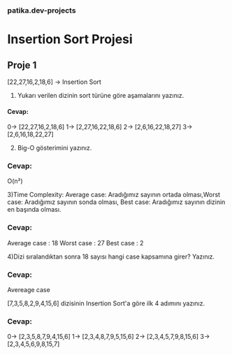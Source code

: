 ### patika.dev-projects

# Insertion Sort Projesi

## Proje 1

[22,27,16,2,18,6] -> Insertion Sort

1) Yukarı verilen dizinin sort türüne göre aşamalarını yazınız.

#### Cevap:
0-> [22,27,16,2,18,6]
1-> [2,27,16,22,18,6]
2-> [2,6,16,22,18,27]
3-> [2,6,16,18,22,27]

2) Big-O gösterimini yazınız.

### Cevap:
O(n²)

3)Time Complexity: Average case: Aradığımız sayının ortada olması,Worst case: Aradığımız sayının sonda olması, Best case: Aradığımız sayının dizinin en başında olması.

### Cevap:
Average case : 18
Worst case : 27
Best case : 2

4)Dizi sıralandıktan sonra 18 sayısı hangi case kapsamına girer? Yazınız.

### Cevap: 
Avereage case


[7,3,5,8,2,9,4,15,6] dizisinin Insertion Sort'a göre ilk 4 adımını yazınız.

### Cevap:
0-> [2,3,5,8,7,9,4,15,6]
1-> [2,3,4,8,7,9,5,15,6]
2-> [2,3,4,5,7,9,8,15,6]
3-> [2,3,4,5,6,9,8,15,7]
